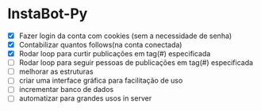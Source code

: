 # InstaBot-Py

- [x] Fazer login da conta com cookies (sem a necessidade de senha)
- [x] Contabilizar quantos follows(na conta conectada)
- [x] Rodar loop para curtir publicações em tag(#) especificada
- [ ] Rodar loop para seguir pessoas de publicações em tag(#) especificada
- [ ] melhorar as estruturas
- [ ] criar uma interface gráfica para facilitação de uso
- [ ] incrementar banco de dados
- [ ] automatizar para grandes usos in server
